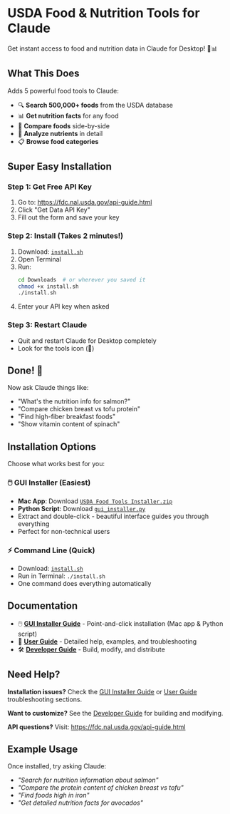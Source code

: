 # USDA Food & Nutrition Tools for Claude

Get instant access to food and nutrition data in Claude for Desktop! 🍎📊

## What This Does

Adds 5 powerful food tools to Claude:
- 🔍 **Search 500,000+ foods** from the USDA database
- 📊 **Get nutrition facts** for any food
- 🍎 **Compare foods** side-by-side
- 🧪 **Analyze nutrients** in detail  
- 📋 **Browse food categories**

## Super Easy Installation

### Step 1: Get Free API Key
1. Go to: https://fdc.nal.usda.gov/api-guide.html
2. Click "Get Data API Key"
3. Fill out the form and save your key

### Step 2: Install (Takes 2 minutes!)
1. Download: [`install.sh`](./install.sh)
2. Open Terminal
3. Run:
   ```bash
   cd Downloads  # or wherever you saved it
   chmod +x install.sh
   ./install.sh
   ```
4. Enter your API key when asked

### Step 3: Restart Claude
- Quit and restart Claude for Desktop completely
- Look for the tools icon (🔧)

## Done! 🎉

Now ask Claude things like:
- "What's the nutrition info for salmon?"
- "Compare chicken breast vs tofu protein"
- "Find high-fiber breakfast foods"
- "Show vitamin content of spinach"

## Installation Options

Choose what works best for you:

### 🖱️ **GUI Installer (Easiest)**
- **Mac App**: Download [`USDA Food Tools Installer.zip`](dist/USDA%20Food%20Tools%20Installer.zip)
- **Python Script**: Download [`gui_installer.py`](gui_installer.py)
- Extract and double-click - beautiful interface guides you through everything
- Perfect for non-technical users

### ⚡ **Command Line (Quick)**
- Download: [`install.sh`](install.sh)
- Run in Terminal: `./install.sh`
- One command does everything automatically

## Documentation

- 🖱️ **[GUI Installer Guide](GUI_README.md)** - Point-and-click installation (Mac app & Python script)
- 📖 **[User Guide](USER_GUIDE.md)** - Detailed help, examples, and troubleshooting  
- 🛠️ **[Developer Guide](DEVELOPER.md)** - Build, modify, and distribute

## Need Help?

**Installation issues?** Check the [GUI Installer Guide](GUI_README.md) or [User Guide](USER_GUIDE.md) troubleshooting sections.

**Want to customize?** See the [Developer Guide](DEVELOPER.md) for building and modifying.

**API questions?** Visit: https://fdc.nal.usda.gov/api-guide.html

## Example Usage

Once installed, try asking Claude:
- *"Search for nutrition information about salmon"*
- *"Compare the protein content of chicken breast vs tofu"*  
- *"Find foods high in iron"*
- *"Get detailed nutrition facts for avocados"*
